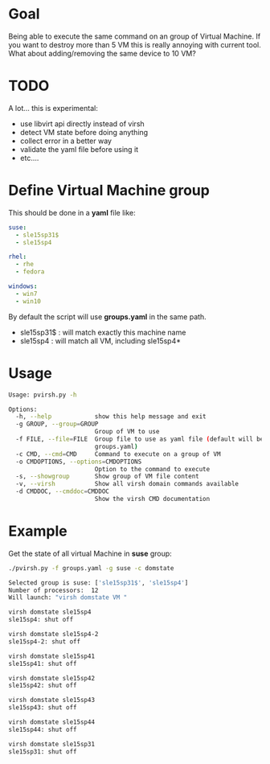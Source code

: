 # Goal

Being able to execute the same command on an group of Virtual Machine.
If you want to destroy more than 5 VM this is really annoying with current tool.
What about adding/removing the same device to 10 VM?

# TODO

A lot... this is experimental:
* use libvirt api directly instead of virsh
* detect VM state before doing anything
* collect error in a better way
* validate the yaml file before using it
* etc....

# Define Virtual Machine group

This should be done in a **yaml** file like:

```yaml
suse:
  - sle15sp31$
  - sle15sp4

rhel:
  - rhe
  - fedora

windows:
  - win7
  - win10
```

By default the script will use **groups.yaml** in the same path.
* sle15sp31$ : will match exactly this machine name
* sle15sp4 : will match all VM, including sle15sp4*

# Usage

```bash
Usage: pvirsh.py -h 

Options:
  -h, --help            show this help message and exit
  -g GROUP, --group=GROUP
                        Group of VM to use
  -f FILE, --file=FILE  Group file to use as yaml file (default will be
                        groups.yaml)
  -c CMD, --cmd=CMD     Command to execute on a group of VM
  -o CMDOPTIONS, --options=CMDOPTIONS
                        Option to the command to execute
  -s, --showgroup       Show group of VM file content
  -v, --virsh           Show all virsh domain commands available
  -d CMDDOC, --cmddoc=CMDDOC
                        Show the virsh CMD documentation
```

# Example

Get the state of all virtual Machine in **suse** group:

```bash
./pvirsh.py -f groups.yaml -g suse -c domstate

Selected group is suse: ['sle15sp31$', 'sle15sp4']
Number of processors:  12
Will launch: "virsh domstate VM "

virsh domstate sle15sp4 
sle15sp4: shut off

virsh domstate sle15sp4-2 
sle15sp4-2: shut off

virsh domstate sle15sp41 
sle15sp41: shut off

virsh domstate sle15sp42 
sle15sp42: shut off

virsh domstate sle15sp43 
sle15sp43: shut off

virsh domstate sle15sp44 
sle15sp44: shut off

virsh domstate sle15sp31 
sle15sp31: shut off
```
